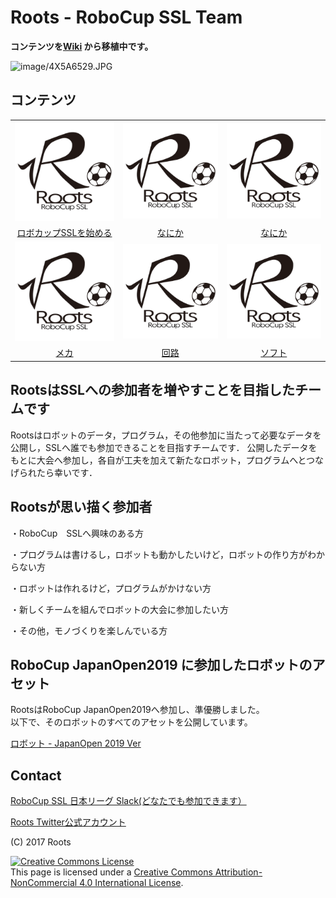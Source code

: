 # Roots - RoboCup SSL Team

**コンテンツを[Wiki](https://github.com/SSL-Roots/Roots_home/wiki) から移植中です。**

![image/4X5A6529.JPG](/image/4X5A6529.JPG)

## コンテンツ


| | | |
|:----:|:----:|:----:|
| [![](image/roots_logo_small.png)](./README.md) | [![](image/roots_logo_small.png)](./README.md)  | [![](image/roots_logo_small.png)](./README.md) |
| [ロボカップSSLを始める](./README.md)           | [なにか](./README.md) | [なにか](./README.md)  |
| [![](image/roots_logo_small.png)](./README.md) | [![](image/roots_logo_small.png)](./README.md)  | [![](image/roots_logo_small.png)](./README.md) |
| [メカ](./README.md)           | [回路](./README.md) | [ソフト](./README.md)  |


## RootsはSSLへの参加者を増やすことを目指したチームです

Rootsはロボットのデータ，プログラム，その他参加に当たって必要なデータを公開し，SSLへ誰でも参加できることを目指すチームです．
公開したデータをもとに大会へ参加し，各自が工夫を加えて新たなロボット，プログラムへとつなげられたら幸いです．

## Rootsが思い描く参加者
・RoboCup　SSLへ興味のある方

・プログラムは書けるし，ロボットも動かしたいけど，ロボットの作り方がわからない方

・ロボットは作れるけど，プログラムがかけない方

・新しくチームを組んでロボットの大会に参加したい方

・その他，モノづくりを楽しんでいる方

## RoboCup JapanOpen2019 に参加したロボットのアセット

RootsはRoboCup JapanOpen2019へ参加し、準優勝しました。  
以下で、そのロボットのすべてのアセットを公開しています。

[ロボット - JapanOpen 2019 Ver](https://github.com/SSL-Roots/Roots_home/wiki/robot_Ver_JapanOpen2019)


## Contact
[RoboCup SSL 日本リーグ Slack(どなたでも参加できます）](https://join.slack.com/t/robocup-ssl-japan/shared_invite/enQtMzU5ODI5MzE4MzU4LWFmNWI4OGYzNjJkNGQ1NGNlOTA3ZGE4MzFkNmVkZGMyMjczMWZhODlmZDY3YjA3OWJhZDdiNGU4MGU0Y2MxMjM)

[Roots Twitter公式アカウント](https://twitter.com/roots_ssl)

(C) 2017 Roots

<a rel="license" href="http://creativecommons.org/licenses/by-nc/4.0/"><img alt="Creative Commons License" style="border-width:0" src="https://i.creativecommons.org/l/by-nc/4.0/88x31.png" /></a><br />This page is licensed under a <a rel="license" href="http://creativecommons.org/licenses/by-nc/4.0/">Creative Commons Attribution-NonCommercial 4.0 International License</a>.

<link rel="shortcut icon" type="image/x-icon" href="https://ssl-roots.github.io/Roots_home/image/roots-logo.png">

